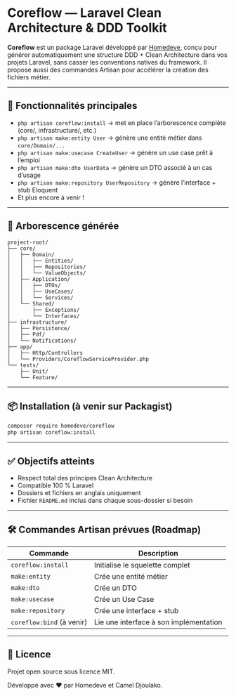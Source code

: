 # Coreflow — Laravel Clean Architecture & DDD Toolkit

**Coreflow** est un package Laravel développé par [Homedeve](https://homedeve.com), conçu pour générer automatiquement une structure DDD + Clean Architecture dans vos projets Laravel, sans casser les conventions natives du framework. Il propose aussi des commandes Artisan pour accélérer la création des fichiers métier.

---

## 🚀 Fonctionnalités principales

- `php artisan coreflow:install` → met en place l’arborescence complète (core/, infrastructure/, etc.)
- `php artisan make:entity User` → génère une entité métier dans `core/Domain/...`
- `php artisan make:usecase CreateUser` → génère un use case prêt à l’emploi
- `php artisan make:dto UserData` → génère un DTO associé à un cas d’usage
- `php artisan make:repository UserRepository` → génère l’interface + stub Eloquent
- Et plus encore à venir !

---

## 📁 Arborescence générée

```text
project-root/
├── core/
│   ├── Domain/
│   │   ├── Entities/
│   │   ├── Repositories/
│   │   └── ValueObjects/
│   ├── Application/
│   │   ├── DTOs/
│   │   ├── UseCases/
│   │   └── Services/
│   └── Shared/
│       ├── Exceptions/
│       └── Interfaces/
├── infrastructure/
│   ├── Persistence/
│   ├── Pdf/
│   └── Notifications/
├── app/
│   ├── Http/Controllers
│   └── Providers/CoreflowServiceProvider.php
└── tests/
    ├── Unit/
    └── Feature/
```

---

## 📦 Installation (à venir sur Packagist)

```bash
composer require homedeve/coreflow
php artisan coreflow:install
```

---

## ✅ Objectifs atteints

- Respect total des principes Clean Architecture
- Compatible 100 % Laravel
- Dossiers et fichiers en anglais uniquement
- Fichier `README.md` inclus dans chaque sous-dossier si besoin

---

## 🛠️ Commandes Artisan prévues (Roadmap)

| Commande                  | Description                            |
| ------------------------- | -------------------------------------- |
| `coreflow:install`        | Initialise le squelette complet        |
| `make:entity`             | Crée une entité métier                 |
| `make:dto`                | Crée un DTO                            |
| `make:usecase`            | Crée un Use Case                       |
| `make:repository`         | Crée une interface + stub              |
| `coreflow:bind` (à venir) | Lie une interface à son implémentation |

---

## 📘 Licence

Projet open source sous licence MIT.

Développé avec ❤️ par Homedeve et Camel Djoulako.
